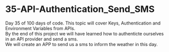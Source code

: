 # 35-API-Authentication_Send_SMS
Day 35 of 100 days of code. This topic will cover Keys, Authentication and Environment Variables from APIs.\
By the end of this project we will have learned how to authenticte ourselves in an API provider and send a sms.\
We will create an APP to send us a sms to inform the weather in this day. 

